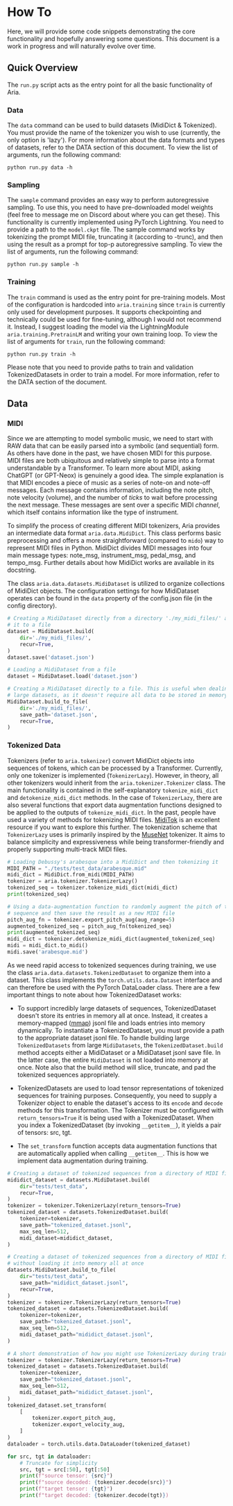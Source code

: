 # How To

Here, we will provide some code snippets demonstrating the core functionality and hopefully answering some questions. This document is a work in progress and will naturally evolve over time.

## Quick Overview

The `run.py` script acts as the entry point for all the basic functionality of Aria.

### Data

The `data` command can be used to build datasets (MidiDict & Tokenized). You must provide the name of the tokenizer you wish to use (currently, the only option is 'lazy'). For more information about the data formats and types of datasets, refer to the DATA section of this document. To view the list of arguments, run the following command:

```
python run.py data -h
```

### Sampling

The `sample` command provides an easy way to perform autoregressive sampling. To use this, you need to have pre-downloaded model weights (feel free to message me on Discord about where you can get these). This functionality is currently implemented using PyTorch Lightning. You need to provide a path to the `model.ckpt` file. The sample command works by tokenizing the prompt MIDI file, truncating it (according to -trunc), and then using the result as a prompt for top-p autoregressive sampling. To view the list of arguments, run the following command:

```
python run.py sample -h
```

### Training

The `train` command is used as the entry point for pre-training models. Most of the configuration is hardcoded into `aria.training` since `train` is currently only used for development purposes. It supports checkpointing and technically could be used for fine-tuning, although I would not recommend it. Instead, I suggest loading the model via the LightningModule `aria.training.PretrainLM` and writing your own training loop. To view the list of arguments for `train`, run the following command:

```
python run.py train -h
```

Please note that you need to provide paths to train and validation TokenizedDatasets in order to train a model. For more information, refer to the DATA section of the document.

## Data

### MIDI

Since we are attempting to model symbolic music, we need to start with RAW data that can be easily parsed into a symbolic (and sequential) form. As others have done in the past, we have chosen MIDI for this purpose. MIDI files are both ubiquitous and relatively simple to parse into a format understandable by a Transformer. To learn more about MIDI, asking ChatGPT (or GPT-Neox) is genuinely a good idea. The simple explanation is that MIDI encodes a piece of music as a series of note-on and note-off messages. Each message contains information, including the note pitch, note velocity (volume), and the number of *ticks* to wait before processing the next message. These messages are sent over a specific MIDI *channel*, which itself contains information like the type of instrument.

To simplify the process of creating different MIDI tokenizers, Aria provides an intermediate data format `aria.data.MidiDict`. This class performs basic preprocessing and offers a more straightforward (compared to `mido`) way to represent MIDI files in Python. MidiDict divides MIDI messages into four main message types: note_msg, instrument_msg, pedal_msg, and tempo_msg. Further details about how MidiDict works are available in its docstring.

The class `aria.data.datasets.MidiDataset` is utilized to organize collections of MidiDict objects. The configuration settings for how MidiDataset operates can be found in the `data` property of the config.json file (in the config directory).

```python
# Creating a MidiDataset directly from a directory './my_midi_files/' and saving
# it to a file
dataset = MidiDataset.build(
    dir='./my_midi_files/',
    recur=True,
)
dataset.save('dataset.json')

# Loading a MidiDataset from a file
dataset = MidiDataset.load('dataset.json')

# Creating a MidiDataset directly to a file. This is useful when dealing with
# large datasets, as it doesn't require all data to be stored in memory simultaneously.
MidiDataset.build_to_file(
    dir='./my_midi_files/',
    save_path='dataset.json',
    recur=True,
)
```

### Tokenized Data

Tokenizers (refer to `aria.tokenizer`) convert MidiDict objects into sequences of tokens, which can be processed by a Transformer. Currently, only one tokenizer is implemented (`TokenizerLazy`). However, in theory, all other tokenizers would inherit from the `aria.tokenizer.Tokenizer` class. The main functionality is contained in the self-explanatory `tokenize_midi_dict` and `detokenize_midi_dict` methods. In the case of `TokenizerLazy`, there are also several functions that export data augmentation functions designed to be applied to the outputs of `tokenize_midi_dict`. In the past, people have used a variety of methods for tokenizing MIDI files. [MidiTok](https://github.com/Natooz/MidiTok) is an excellent resource if you want to explore this further. The tokenization scheme that `TokenizerLazy` uses is primarily inspired by the [MuseNet](https://openai.com/research/musenet) tokenizer. It aims to balance simplicity and expressiveness while being transformer-friendly and properly supporting multi-track MIDI files.

```python
# Loading Debussy's arabesque into a MidiDict and then tokenizing it
MIDI_PATH = "./tests/test_data/arabesque.mid"
midi_dict = MidiDict.from_midi(MIDI_PATH)
tokenizer = aria.tokenizer.TokenizerLazy()
tokenized_seq = tokenizer.tokenize_midi_dict(midi_dict)
print(tokenized_seq)

# Using a data-augmentation function to randomly augment the pitch of the
# sequence and then save the result as a new MIDI file
pitch_aug_fn = tokenizer.export_pitch_aug(aug_range=5)
augmented_tokenized_seq = pitch_aug_fn(tokenized_seq)
print(augmented_tokenized_seq)
midi_dict = tokenizer.detokenize_midi_dict(augmented_tokenized_seq)
midi = midi_dict.to_midi()
midi.save('arabesque.mid')
```

As we need rapid access to tokenized sequences during training, we use the class `aria.data.datasets.TokenizedDataset` to organize them into a dataset. This class implements the `torch.utils.data.Dataset` interface and can therefore be used with the PyTorch DataLoader class. There are a few important things to note about how TokenizedDataset works:

- To support incredibly large datasets of sequences, TokenizedDataset doesn't store its entries in memory all at once. Instead, it creates a memory-mapped ([mmap](https://docs.python.org/3/library/mmap.html)) jsonl file and loads entries into memory dynamically. To instantiate a TokenizedDataset, you must provide a path to the appropriate dataset jsonl file. To handle building large `TokenizedDatasets` from large `MidiDatasets`, the `TokenizedDataset.build` method accepts either a MidiDataset or a MidiDataset jsonl save file. In the latter case, the entire `MidiDataset` is not loaded into memory at once. Note also that the build method will slice, truncate, and pad the tokenized sequences appropriately.

- TokenizedDatasets are used to load tensor representations of tokenized sequences for training purposes. Consequently, you need to supply a Tokenizer object to enable the dataset's access to its `encode` and `decode` methods for this transformation. The Tokenizer must be configured with `return_tensors=True` it is being used with a TokenizedDataset. When you index a TokenizedDataset (by invoking `__getitem__`), it yields a pair of tensors: src, tgt.

- The `set_transform` function accepts data augmentation functions that are automatically applied when calling `__getitem__`. This is how we implement data augmentation during training.
 
```python
# Creating a dataset of tokenized sequences from a directory of MIDI files
mididict_dataset = datasets.MidiDataset.build(
    dir="tests/test_data",
    recur=True,
)
tokenizer = tokenizer.TokenizerLazy(return_tensors=True)
tokenized_dataset = datasets.TokenizedDataset.build(
    tokenizer=tokenizer,
    save_path="tokenized_dataset.jsonl",
    max_seq_len=512,
    midi_dataset=mididict_dataset,
)

# Creating a dataset of tokenized sequences from a directory of MIDI files,
# without loading it into memory all at once
datasets.MidiDataset.build_to_file(
    dir="tests/test_data",
    save_path="mididict_dataset.jsonl",
    recur=True,
)
tokenizer = tokenizer.TokenizerLazy(return_tensors=True)
tokenized_dataset = datasets.TokenizedDataset.build(
    tokenizer=tokenizer,
    save_path="tokenized_dataset.jsonl",
    max_seq_len=512,
    midi_dataset_path="mididict_dataset.jsonl",
)

# A short demonstration of how you might use TokenizerLazy during training
tokenizer = tokenizer.TokenizerLazy(return_tensors=True)
tokenized_dataset = datasets.TokenizedDataset.build(
    tokenizer=tokenizer,
    save_path="tokenized_dataset.jsonl",
    max_seq_len=512, 
    midi_dataset_path="mididict_dataset.jsonl",
)
tokenized_dataset.set_transform(
    [
        tokenizer.export_pitch_aug,
        tokenizer.export_velocity_aug,
    ]
)
dataloader = torch.utils.data.DataLoader(tokenized_dataset)

for src, tgt in dataloader:
    # Truncate for simplicity
    src, tgt = src[:50], tgt[:50]
    print(f"source tensor: {src}")
    print(f"source decoded: {tokenizer.decode(src)}")
    print(f"target tensor: {tgt}")
    print(f"target decoded: {tokenizer.decode(tgt)})
```